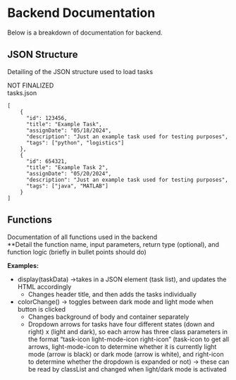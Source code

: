 # **Backend Documentation**
Below is a breakdown of documentation for backend.

## **JSON Structure**
Detailing of the JSON structure used to load tasks

NOT FINALIZED \
tasks.json
```
[
    {
      "id": 123456,
      "title": "Example Task",
      "assignDate": "05/18/2024",
      "description": "Just an example task used for testing purposes",
      "tags": ["python", "logistics"]
    },
    {
      "id": 654321,
      "title": "Example Task 2",
      "assignDate": "05/20/2024",
      "description": "Just an example task used for testing purposes",
      "tags": ["java", "MATLAB"]
    }
]
```
## **Functions**
Documentation of all functions used in the backend \
**Detail the function name, input parameters, return type (optional), and function logic (briefly in bullet points should do)

**Examples:**
- display(taskData) →takes in a JSON element (task list), and updates the HTML accordingly
  - Changes header title, and then adds the tasks individually 
- colorChange() → toggles between dark mode and light mode when button is clicked
  - Changes background of body and container separately
  - Dropdown arrows for tasks have four different states (down and right) x (light and dark), so each arrow has three class parameters in the format “task-icon light-mode-icon right-icon” (task-icon to get all arrows, light-mode-icon to determine whether it is currently light mode (arrow is black) or dark mode (arrow is white), and right-icon to determine whether the dropdown is expanded or not) → these can be read by classList and changed when light/dark mode is activated